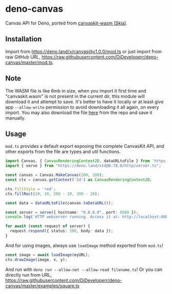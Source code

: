 # deno-canvas

Canvas API for Deno, ported from [canvaskit-wasm (Skia)](https://github.com/google/skia/tree/master/modules/canvaskit). 

## Installation
Import from https://deno.land/x/canvas@v1.0.0/mod.ts or just import from raw GitHub URL, https://raw.githubusercontent.com/DjDeveloperr/deno-canvas/master/mod.ts.

## Note
The WASM file is like 6mb in size, when you import it first time and "canvaskit.wasm" is not present in the current dir, this module will download it and attempt to save. It's better to have it locally or at least give app `--allow-write` permission to avoid downloading it all again, on every import. You may also download the file [here](https://raw.githubusercontent.com/DjDeveloperr/deno-canvas/master/canvaskit.wasm) from the repo and save it manually.

## Usage
`mod.ts` provides a default export exposing the complete CanvasKit API, and other exports from the file are types and util functions.

```ts
import Canvas, { CanvasRenderingContext2D, dataURLtoFile } from 'https://deno.land/x/canvas@v1.0.0/mod.ts'
import { serve } from "https://deno.land/std@0.78.0/http/server.ts";

const canvas = Canvas.MakeCanvas(200, 200);
const ctx = canvas.getContext('2d') as CanvasRenderingContext2D;

ctx.fillStyle = 'red';
ctx.fillRect(10, 10, 200 - 20, 200 - 20);

const data = dataURLtoFile(canvas.toDataURL());

const server = serve({ hostname: "0.0.0.0", port: 8080 });
console.log(`HTTP webserver running. Access it at: http://localhost:8080/`);

for await (const request of server) {
  request.respond({ status: 200, body: data });
}
```

And for using images, always use `loadImage` method exported from `mod.ts`!
```ts
const image = await loadImage(myURL);
ctx.drawImage(image, x, y);
```

And run with `deno run --allow-net --allow-read filename.ts`!
Or you can directly run from URL, https://raw.githubusercontent.com/DjDeveloperr/deno-canvas/master/examples/square.ts